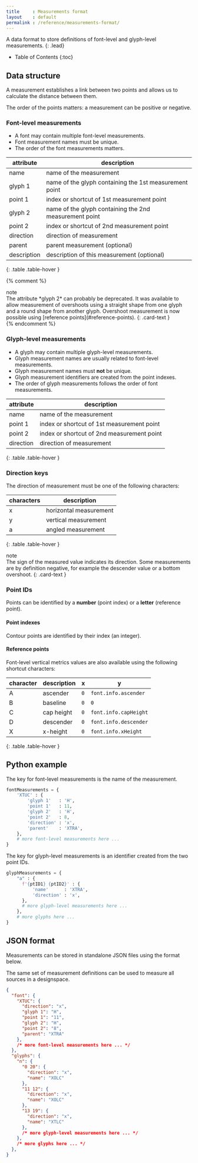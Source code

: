 ```yaml
---
title     : Measurements format
layout    : default
permalink : /reference/measurements-format/
---
```


A data format to store definitions of font-level and glyph-level measurements.
{: .lead}

* Table of Contents
{:toc}


Data structure
--------------

A measurement establishes a link between two points and allows us to calculate the distance between them.

The order of the points matters: a measurement can be positive or negative.

### Font-level measurements

- A font may contain multiple font-level measurements.
- Font measurement names must be unique.
- The order of the font measurements matters.

| attribute   | description                                            |
|-------------|--------------------------------------------------------|
| name        | name of the measurement                                |
| glyph 1     | name of the glyph containing the 1st measurement point |
| point 1     | index or shortcut of 1st measurement point             |
| glyph 2     | name of the glyph containing the 2nd measurement point |
| point 2     | index or shortcut of 2nd measurement point             |
| direction   | direction of measurement                               |
| parent      | parent measurement (optional)                          |
| description | description of this measurement (optional)             |
{: .table .table-hover }

{% comment %}
<div class="card bg-light my-3 rounded-0">
<div class="card-header">note</div>
<div class="card-body" markdown='1'>
The attribute *glyph 2* can probably be deprecated. It was available to allow measurement of overshoots using a straight shape from one glyph and a round shape from another glyph. Overshoot measurement is now possible using [reference points](#reference-points).
{: .card-text }
</div>
</div>
{% endcomment %}

### Glyph-level measurements

- A glyph may contain multiple glyph-level measurements.
- Glyph measurement names are usually related to font-level measurements.
- Glyph measurement names must **not** be unique.
- Glyph measurement identifiers are created from the point indexes.
- The order of glyph measurements follows the order of font measurements.

| attribute | description                                            |
|-----------|--------------------------------------------------------|
| name      | name of the measurement                                |
| point 1   | index or shortcut of 1st measurement point             |
| point 2   | index or shortcut of 2nd measurement point             |
| direction | direction of measurement                               |
{: .table .table-hover }

### Direction keys

The direction of measurement must be one of the following characters:

| characters | description            |
|------------|------------------------|
| x          | horizontal measurement |
| y          | vertical measurement   |
| a          | angled measurement     |
{: .table .table-hover }

<div class="card bg-light my-3 rounded-0">
<div class="card-header">note</div>
<div class="card-body" markdown='1'>
The sign of the measured value indicates its direction. Some measurements are by definition negative, for example the descender value or a bottom overshoot.
{: .card-text }
</div>
</div>


### Point IDs

Points can be identified by a **number** (point index) or a **letter** (reference point).

#### Point indexes

Contour points are identified by their index (an integer).

#### Reference points

Font-level vertical metrics values are also available using the following shortcut characters:

| character | description | x             | y                     |
|-----------|-------------|---------------|-----------------------|
| A         | ascender    | `0`           | `font.info.ascender`  |
| B         | baseline    | `0`           | `0`                   |
| C         | cap height  | `0`           | `font.info.capHeight` |
| D         | descender   | `0`           | `font.info.descender` |
| X         | x-height    | `0`           | `font.info.xHeight`   |
{: .table .table-hover }


Python example
--------------

The key for font-level measurements is the name of the measurement.

```python
fontMeasurements = {
    'XTUC' : {
        'glyph 1'   : 'H',
        'point 1'   : 11,
        'glyph 2'   : 'H',
        'point 2'   : 8,
        'direction' : 'x',
        'parent'    : 'XTRA',
    },
    # more font-level measurements here ...
}
```

The key for glyph-level measurements is an identifier created from the two point IDs.

```python
glyphMeasurements = {
    "a" : {
      f'{ptID1} {ptID2}' : {
          'name'      : 'XTRA',
          'direction' : 'x',
      },
      # more glyph-level measurements here ...
    },
    # more glyphs here ...
}
```


JSON format
-----------

Measurements can be stored in standalone JSON files using the format below.

The same set of measurement definitions can be used to measure all sources in a designspace.

```json
{
  "font": {
    "XTUC": {
      "direction": "x",
      "glyph 1": "H",
      "point 1": "11",
      "glyph 2": "H",
      "point 2": "8",
      "parent": "XTRA"
    },
    /* more font-level measurements here ... */
  },
  "glyphs": {
    "n": {
      "0 20": {
        "direction": "x",
        "name": "XOLC"
      },
      "11 12": {
        "direction": "x",
        "name": "XOLC"
      },
      "13 19": {
        "direction": "x",
        "name": "XTLC"
      },
      /* more glyph-level measurements here ... */
    },
    /* more glyphs here ... */
  },
}
```
